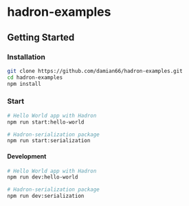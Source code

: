 # hadron-examples

## Getting Started

### Installation

```sh
git clone https://github.com/damian66/hadron-examples.git
cd hadron-examples
npm install
```

### Start

```sh
# Hello World app with Hadron
npm run start:hello-world

# Hadron-serialization package
npm run start:serialization
```

#### Development

```sh
# Hello World app with Hadron
npm run dev:hello-world

# Hadron-serialization package
npm run dev:serialization
```